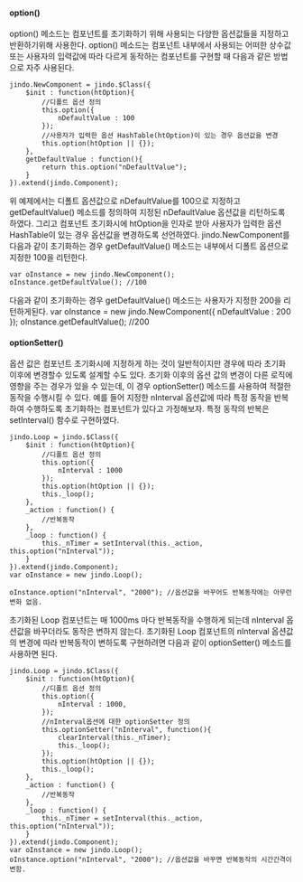 #### option()

option() 메소드는 컴포넌트를 초기화하기 위해 사용되는 다양한 옵션값들을 지정하고 반환하기위해 사용한다. option() 메소드는 컴포넌트 내부에서 사용되는 어떠한 상수값 또는 사용자의 입력값에 따라 다르게 동작하는 컴포넌트를 구현할 때 다음과 같은 방법으로 자주 사용된다.

	jindo.NewComponent = jindo.$Class({
	    $init : function(htOption){
	        //디폴트 옵션 정의
	        this.option({
	            nDefaultValue : 100
	        });
	        //사용자가 입력한 옵션 HashTable(htOption)이 있는 경우 옵션값을 변경
	        this.option(htOption || {});
	    },
	    getDefaultValue : function(){
	        return this.option("nDefaultValue");
	    }
	}).extend(jindo.Component);

위 예제에서는 디폴트 옵션값으로 nDefaultValue를 100으로 지정하고 getDefaultValue() 메소드를 정의하여 지정된 nDefaultValue 옵션값을 리턴하도록 하였다. 그리고 컴포넌트 초기화시에 htOption을 인자로 받아 사용자가 입력한 옵션 HashTable이 있는 경우 옵션값을 변경하도록 선언하였다. jindo.NewComponent를 다음과 같이 초기화하는 경우 getDefaultValue() 메소드는 내부에서 디폴트 옵션으로 지정한 100을 리턴한다.

	var oInstance = new jindo.NewComponent();
	oInstance.getDefaultValue(); //100

다음과 같이 초기화하는 경우 getDefaultValue() 메소드는 사용자가 지정한 200을 리턴하게된다.
	var oInstance = new jindo.NewComponent({
	    nDefaultValue : 200
	});
	oInstance.getDefaultValue(); //200

#### optionSetter()

옵션 값은 컴포넌트 초기화시에 지정하게 하는 것이 일반적이지만 경우에 따라 초기화 이후에 변경할수 있도록 설계할 수도 있다. 초기화 이후의 옵션 값의 변경이 다른 로직에 영향을 주는 경우가 있을 수 있는데, 이 경우 optionSetter() 메소드를 사용하여 적절한 동작을 수행시킬 수 있다. 예를 들어 지정한 nInterval 옵션값에 따라 특정 동작을 반복하여 수행하도록 초기화하는 컴포넌트가 있다고 가정해보자. 특정 동작의 반복은 setInterval() 함수로 구현하였다.

	jindo.Loop = jindo.$Class({
	    $init : function(htOption){
	        //디폴트 옵션 정의
	        this.option({
	            nInterval : 1000
	        });
	        this.option(htOption || {});
	        this._loop();
	    },
	    _action : function() {
	        //반복동작
	    },
	    _loop : function() {
	        this._nTimer = setInterval(this._action, this.option("nInterval"));
	    }
	}).extend(jindo.Component);
	var oInstance = new jindo.Loop();
	 
	oInstance.option("nInterval", "2000"); //옵션값을 바꾸어도 반복동작에는 아무런 변화 없음.

초기화된 Loop 컴포넌트는 매 1000ms 마다 반복동작을 수행하게 되는데 nInterval 옵션값을 바꾸더라도 동작은 변하지 않는다. 초기화된 Loop 컴포넌트의 nInterval 옵션값의 변경에 따라 반복동작이 변하도록 구현하려면 다음과 같이 optionSetter() 메소드를 사용하면 된다.

	jindo.Loop = jindo.$Class({
	    $init : function(htOption){
	        //디폴트 옵션 정의
	        this.option({
	            nInterval : 1000,
	        });
	        //nInterval옵션에 대한 optionSetter 정의
	        this.optionSetter("nInterval", function(){
	            clearInterval(this._nTimer);
	            this._loop();
	        });
	        this.option(htOption || {});
	        this._loop();
	    },
	    _action : function() {
	        //반복동작
	    },
	    _loop : function() {
	        this._nTimer = setInterval(this._action, this.option("nInterval"));
	    }
	}).extend(jindo.Component);
	var oInstance = new jindo.Loop();
	oInstance.option("nInterval", "2000"); //옵션값을 바꾸면 반복동작의 시간간격이 변함.